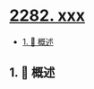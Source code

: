 # [2282. xxx](https://github.com/Tdahuyou/TNotes.leetcode/tree/main/notes/2282.%20xxx)

<!-- region:toc -->

- [1. 📝 概述](#1--概述)

<!-- endregion:toc -->

## 1. 📝 概述
